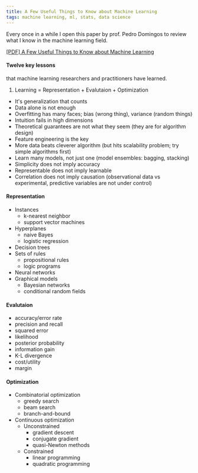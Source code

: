 ```yaml
---
title: A Few Useful Things to Know about Machine Learning
tags: machine learning, ml, stats, data science
---
```


Every once in a while I open this paper by prof. Pedro Domingos to review what I know in the machine learning field.

[[PDF] A Few Useful Things to Know about Machine Learning][LINK]

#### Twelve key lessons

that machine learning researchers and practitioners have learned.

1. Learning = Representation + Evalutaion + Optimization
* It's generalization that counts
* Data alone is not enough
* Overfitting has many faces; bias (wrong thing), variance (random things)
* Intuition fails in high dimensions
* Theoretical guarantees are not what they seem (they are for algorithm design)
* Feature engineering is the key
* More data beats cleverer algorithm (but hits scalability problem; try simple algorithms first)
* Learn many models, not just one (model ensembles: bagging, stacking)
* Simplicity does not imply accuracy
* Representable does not imply learnable
* Correlation does not imply causation (observational data vs experimental, predictive variables are not under control)


#### Representation

* Instances
  * k-nearest neighbor
  * support vector machines
* Hyperplanes
  * naive Bayes
  * logistic regression
* Decision trees
* Sets of rules
  * propositional rules
  * logic programs
* Neural networks
* Graphical models
  * Bayesian networks
  * conditional random fields

#### Evalutaion

* accuracy/error rate
* precision and recall
* squared error
* likelihood
* posterior probability
* information gain
* K-L divergence
* cost/utility
* margin

#### Optimization

* Combinatorial optimization
  * greedy search
  * beam search
  * branch-and-bound
* Continuous optimization
  * Unconstrained
    * gradient descent
    * conjugate gradient
    * quasi-Newton methods
  * Constrained
    * linear programming
    * quadratic programming


[LINK]: http://homes.cs.washington.edu/~pedrod/papers/cacm12.pdf
